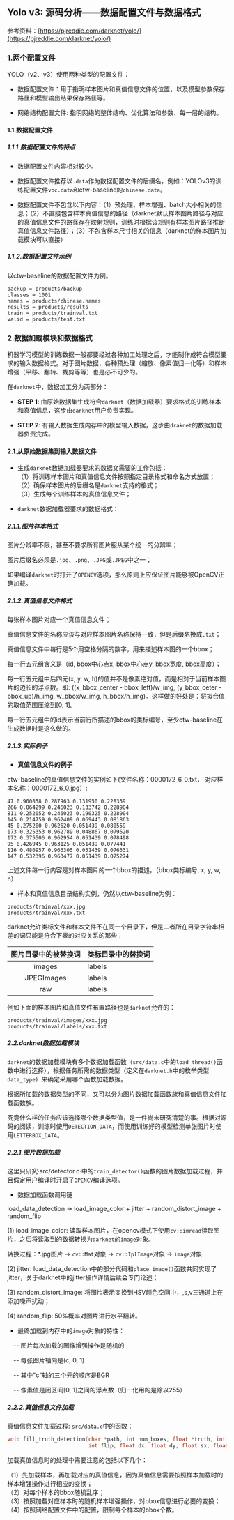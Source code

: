 ## Yolo v3: 源码分析——数据配置文件与数据格式

参考资料：[https://pjreddie.com/darknet/yolo/](https://pjreddie.com/darknet/yolo/)

### 1.两个配置文件

YOLO（v2、v3）使用两种类型的配置文件：

* 数据配置文件：用于指明样本图片和真值信息文件的位置，以及模型参数保存路径和模型输出结果保存路径等。

* 网络结构配置文件: 指明网络的整体结构、优化算法和参数、每一层的结构。

#### 1.1.数据配置文件

##### 1.1.1.数据配置文件的特点

* 数据配置文件内容相对较少。

* 数据配置文件推荐以`.data`作为数据配置文件的后缀名，例如：YOLOv3的训练配置文件`voc.data`和ctw-baseline的`chinese.data`。

* 数据配置文件不包含以下内容：（1）预处理、样本增强、batch大小相关的信息；（2）不直接包含样本真值信息的路径（darknet默认样本图片路径与对应的真值信息文件的路径存在映射规则，训练时根据该规则有样本图片路径推断真值信息文件路径）；（3）不包含样本尺寸相关的信息（darknet的样本图片加载模块可以直接）

##### 1.1.2.数据配置文件示例

以ctw-baseline的数据配置文件为例。

```
backup = products/backup
classes = 1001
names = products/chinese.names
results = products/results
train = products/trainval.txt
valid = products/test.txt
```

### 2.数据加载模块和数据格式

机器学习模型的训练数据一般都要经过各种加工处理之后，才能制作成符合模型要求的输入数据格式。对于图片数据，各种预处理（缩放、像素值归一化等）和样本增强（平移、翻转、裁剪等等）也是必不可少的。

在`darknet`中，数据加工分为两部分：

* **STEP 1**: 由原始数据集生成符合`darknet`（数据加载器）要求格式的训练样本和真值信息，这步由`darknet`用户负责实现。

* **STEP 2**: 有输入数据生成内存中的模型输入数据，这步由`draknet`的数据加载器负责完成。

#### 2.1.从原始数据集到输入数据文件

* 生成`darknet`数据加载器要求的数据文需要的工作包括：  
  （1）将训练样本图片和真值信息文件按照指定目录格式和命名方式放置；  
  （2）确保样本图片的后缀名是`darknet`支持的格式；  
  （3）生成每个训练样本的真值信息文件；

* `darknet`数据加载器要求的数据格式：

##### 2.1.1.图片样本格式

图片分辨率不限，甚至不要求所有图片服从某个统一的分辨率；

图片后缀名必须是`.jpg`、`.png`、`.JPG`或`.JPEG`中之一；

如果编译`darknet`时打开了`OPENCV`选项，那么原则上应保证图片能够被OpenCV正确加载。

##### 2.1.2.真值信息文件格式

每张样本图片对应一个真值信息文件；

真值信息文件的名称应该与对应样本图片名称保持一致，但是后缀名换成`.txt`；

真值信息文件中每行是5个用空格分隔的数字，用来描述样本图的一个bbox；

每一行五元组含义是（id, bbox中心点x, bbox中心点y, bbox宽度, bbox高度）；

每一行五元组中后四元\(x, y, w, h\)的值并不是像素绝对值，而是相对于当前样本图片的边长的浮点数。即: \(\(x\_bbox\_center - bbox\_left\)/w\_img, \(y\_bbox\_ceter - bbox\_up\)/h\_img, w\_bbox/w\_img, h\_bbox/h\_img\)。这样做的好处是：将拟合值的取值范围压缩到\[0, 1\]。

每一行五元组中的id表示当前行所描述的bbox的类标编号，至少ctw-baseline在生成数据时是这么做的。

##### 2.1.3.实际例子

* **真值信息文件的例子**

ctw-baseline的真值信息文件的实例如下\(文件名称：0000172\_6\_0.txt， 对应样本名称：0000172\_6\_0.jpg）:

```
47 0.900858 0.287963 0.131950 0.228359
266 0.064299 0.246023 0.133742 0.228904
811 0.252052 0.246023 0.190325 0.228904
145 0.214759 0.962409 0.069443 0.081863
45 0.275200 0.962620 0.051439 0.080559
173 0.325353 0.962789 0.048867 0.079520
172 0.375506 0.962954 0.051439 0.078498
95 0.426945 0.963125 0.051439 0.077441
116 0.480957 0.963305 0.051439 0.076331
147 0.532396 0.963477 0.051439 0.075274
```

上述文件每一行内容是对样本图片的一个bbox的描述，（bbox类标编号, x, y, w, h）

* 样本和真值信息目录结构实例，仍然以ctw-baseline为例：

```
products/trainval/xxx.jpg
products/trainval/xxx.txt
```

darknet允许类标文件和样本文件不在同一个目录下，但是二者所在目录字符串相差的词只能是符合下表的对应关系的那些：

| 图片目录中的被替换词 | 类标目录中的替换词 |
| :---: | --- |
| images | labels |
| JPEGImages | labels |
| raw | labels |

例如下面的样本图片和真值文件布置路径也是`darknet`允许的：

```
products/trainval/images/xxx.jpg
products/trainval/labels/xxx.txt
```

##### 2.2.darknet数据加载模块

`darknet`的数据加载模块有多个数据加载函数（`src/data.c`中的`load_thread()`函数中进行选择），根据任务所需的数据类型（定义在`darknet.h`中的枚举类型`data_type`）来确定采用哪个函数加载数据。

根据所加载的数据类型的不同，又可以分为图片数据加载函数族和真值信息文件加载函数族。

究竟什么样的任务应该选择哪个数据类型值，是一件尚未研究清楚的事。根据对源码的阅读，训练时使用`DETECTION_DATA`，而使用训练好的模型检测单张图片时使用`LETTERBOX_DATA`。

##### 2.2.1.图片数据加载

这里只研究·src/detector.c·中的`train_detector()`函数的图片数据加载过程，并且假定用户编译时开启了`OPENCV`编译选项。

* 数据加载函数调用链

load\_data\_detection -&gt; load\_image\_color + jitter + random\_distort\_image + random\_flip

\(1\) load\_image\_color: 读取样本图片，在opencv模式下使用`cv::imread`读取图片，之后将读取到的数据转换为`darknet`的`image`对象。

转换过程：\*.jpg图片 -&gt; `cv::Mat`对象 -&gt; `cv::IplImage`对象 -&gt; `image`对象

\(2\) jitter: load\_data\_detection中的部分代码和`place_image()`函数共同实现了jitter，关于darknet中的jitter操作详情后续会专门论述；

\(3\) random\_distort\_image: 将图片表示变换到HSV颜色空间中，,s,v三通道上在添加噪声扰动；

\(4\) random\_flip: 50%概率对图片进行水平翻转。

* 最终加载到内存中的`image`对象的特性：

  -- 图片每次加载的图像增强操作是随机的

  -- 每张图片轴向是\(c, 0, 1\)

  -- 其中"c"轴的三个元的顺序是BGR

  -- 像素值是闭区间\[0, 1\]之间的浮点数（归一化用的是除以255）

##### 2.2.2.真值信息文件加载

真值信息文件加载过程: `src/data.c`中的函数：

```c
void fill_truth_detection(char *path, int num_boxes, float *truth, int classes, \
                          int flip, float dx, float dy, float sx, float sy);
```

加载真值信息时的处理中需要注意的包括以下几个：

（1）先加载样本，再加载对应的真值信息，因为真值信息需要按照样本加载时的样本增强操作进行相应的变换；  
（2）对每个样本的bbox随机乱序；  
（3）按照加载对应样本时的随机样本增强操作，对bbox信息进行必要的变换；  
（4）按照网络配置文件中的配置，限制每个样本的bbox个数。

